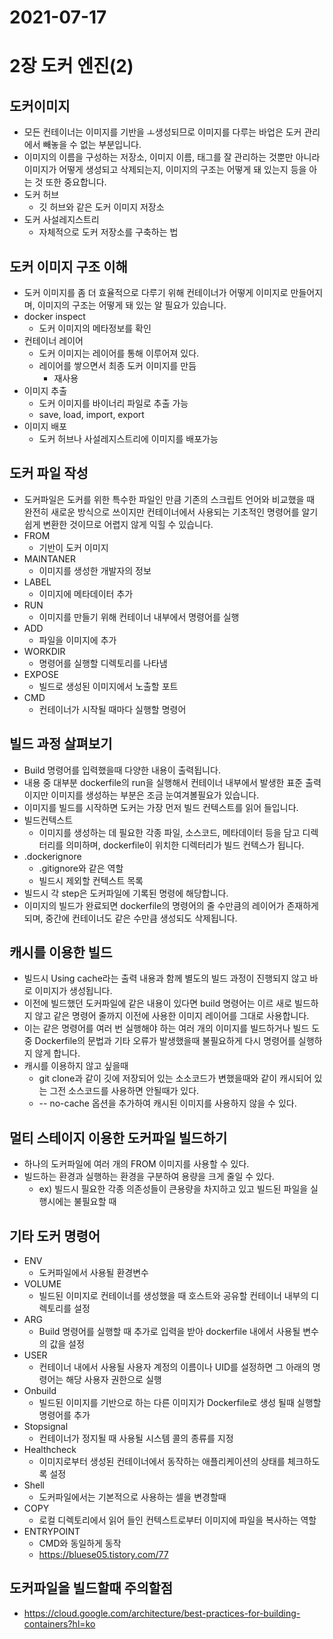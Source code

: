 # 2021-07-17

# 2장 도커 엔진(2)

## 도커이미지
- 모든 컨테이너는 이미지를 기반을 ㅗ생성되므로 이미지를 다루는 바업은 도커 관리에서 빼놓을 수 없는 부분입니다.
- 이미지의 이름을 구성하는 저장소, 이미지 이름, 태그를 잘 관리하는 것뿐만 아니라 이미지가 어떻게 생성되고 삭제되는지, 이미지의 구조는 어떻게 돼 있는지 등을 아는 것 또한 중요합니다.
- 도커 허브
    - 깃 허브와 같은 도커 이미지 저장소
- 도커 사설레지스트리
    - 자체적으로 도커 저장소를 구축하는 법

## 도커 이미지 구조 이해
- 도커 이미지를 좀 더 효율적으로 다루기 위해 컨테이너가 어떻게 이미지로 만들어지며, 이미지의 구조는 어떻게 돼 있는 알 필요가 있습니다.
- docker inspect
    - 도커 이미지의 메타정보를 확인
- 컨테이너 레이어
    - 도커 이미지는 레이어를 통해 이루어져 있다.
    - 레이어를 쌓으면서 최종 도커 이미지를 만듬
        - 재사용
- 이미지 추출
    - 도커 이미지를 바이너리 파일로 추출 가능
    - save, load, import, export
- 이미지 배포
    - 도커 허브나 사설레지스트리에 이미지를 배포가능

## 도커 파일 작성
- 도커파일은 도커를 위한 특수한 파일인 만큼 기존의 스크립트 언어와 비교했을 때 완전히 새로운 방식으로 쓰이지만 컨테이너에서 사용되는 기초적인 명령어를 알기 쉽게 변환한 것이므로 어렵지 않게 익힐 수 있습니다.
- FROM
    - 기반이 도커 이미지
- MAINTANER
    - 이미지를 생성한 개발자의 정보
- LABEL
    - 이미지에 메타데이터 추가
- RUN
    - 이미지를 만들기 위해 컨테이너 내부에서 명령어를 실행
- ADD
    - 파일을 이미지에 추가
- WORKDIR
    - 명령어를 실행할 디렉토리를 나타냄
- EXPOSE
    - 빌드로 생성된 이미지에서 노출할 포트
- CMD
    - 컨테이너가 시작될 때마다 실행할 명령어 

## 빌드 과정 살펴보기
- Build 명령어를 입력했을때 다양한 내용이 출력됩니다.
- 내용 중 대부분 dockerfile의 run을 실행해서 컨테이너 내부에서 발생한 표준 출력이지만 이미지를 생성하는 부분은 조금 눈여겨볼필요가 있습니다.
- 이미지를 빌드를 시작하면 도커는 가장 먼저 빌드 컨텍스트를 읽어 들입니다.
- 빌드컨텍스트
    - 이미지를 생성하는 데 필요한 각종 파일, 소스코드, 메타데이터 등을 담고 디렉터리를 의미하며, dockerfile이 위치한 디렉터리가 빌드 컨텍스가 됩니다.
- .dockerignore
    - .gitignore와 같은 역할 
    - 빌드시 제외할 컨텍스트 목록
- 빌드시 각 step은 도커파일에 기록된 명령에 해당합니다.
- 이미지의 빌드가 완료되면 dockerfile의 명령어의 줄 수만큼의 레이어가 존재하게 되며, 중간에 컨테이너도 같은 수만큼 생성되도 삭제됩니다.

## 캐시를 이용한 빌드
- 빌드시 Using cache라는 출력 내용과 함께 별도의 빌드 과정이 진행되지 않고 바로 이미지가 생성됩니다.
- 이전에 빌드했던 도커파일에 같은 내용이 있다면 build 명령어는 이르 새로 빌드하지 않고 같은 명령어 줄까지 이전에 사용한 이미지 레이어를 그대로 사용합니다.
- 이는 같은 명령어를 여러 번 실행해야 하는 여러 개의 이미지를 빌드하거나 빌드 도중 Dockerfile의 문법과 기타 오류가 발생했을때 불필요하게 다시 명령어를 실행하지 않게 합니다.
- 캐시를 이용하지 않고 싶을때
    - git clone과 같이 깃에 저장되어 있는 소소코드가 변했을때와 같이 캐시되어 있는 그전 소스코드를 사용하면 안될때가 있다.
    - -- no-cache 옵션을 추가하여 캐시된 이미지를 사용하지 않을 수 있다.

## 멀티 스테이지 이용한 도커파일 빌드하기
- 하나의 도커파일에 여러 개의 FROM 이미지를 사용할 수 있다.
- 빌드하는 환경과 실행하는 환경을 구분하여 용량을 크게 줄일 수 있다.
    - ex) 빌드시 필요한 각종 의존성들이 큰용량을 차지하고 있고 빌드된 파일을 실행시에는 불필요할 때

## 기타 도커 명령어
- ENV
    - 도커파일에서 사용될 환경변수
- VOLUME
    - 빌드된 이미지로 컨테이너를 생성했을 때 호스트와 공유할 컨테이너 내부의 디렉토리를 설정
- ARG
    - Build 명령어를 실행할 때 추가로 입력을 받아 dockerfile 내에서 사용될 변수의 값을 설정
- USER
    - 컨테이너 내에서 사용될 사용자 계정의 이름이나 UID를 설정하면 그 아래의 명령어는 해당 사용자 권한으로 실행
- Onbuild
    - 빌드된 이미지를 기반으로 하는 다른 이미지가 Dockerfile로 생성 될때 실행할 명령어를 추가
- Stopsignal
    - 컨테이너가 정지될 때 사용될 시스템 콜의 종류를 지정
- Healthcheck
    - 이미지로부터 생성된 컨테이너에서 동작하는 애플리케이션의 상태를 체크하도록 설정
- Shell
    - 도커파일에서는 기본적으로 사용하는 셀을 변경할때
- COPY
    - 로컬 디렉토리에서 읽어 들인 컨텍스트로부터 이미지에 파일을 복사하는 역할
- ENTRYPOINT
    - CMD와 동일하게 동작
    - https://bluese05.tistory.com/77

## 도커파일을 빌드할때 주의할점
- https://cloud.google.com/architecture/best-practices-for-building-containers?hl=ko
